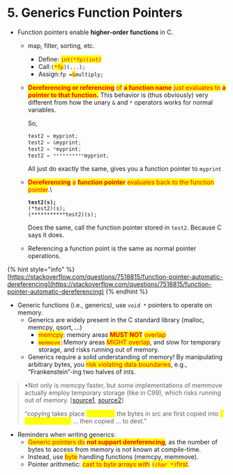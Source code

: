# 5. Generics Function Pointers

* Function pointers enable **higher-order functions** in C.&#x20;
  * map, filter, sorting, etc.&#x20;
    * Define: <mark style="color:red;">`int(*fp)(int)`</mark>
    * Call:`(`<mark style="color:red;">`*fp`</mark>`)(...);`
    * Assign:`fp =`<mark style="color:red;">`&`</mark>`multiply;`
  *   <mark style="color:red;">**Dereferencing or referencing**</mark> <mark style="color:red;"></mark><mark style="color:red;">of</mark> <mark style="color:red;"></mark><mark style="color:red;">**a function name**</mark> <mark style="color:red;"></mark><mark style="color:red;">just evaluates to</mark> <mark style="color:red;"></mark><mark style="color:red;">**a pointer to that function.**</mark> This behavior is (thus obviously) very different from how the unary `&` and `*` operators works for normal variables.

      So,

      ```c
      test2 = myprint;
      test2 = &myprint;
      test2 = *myprint;
      test2 = **********myprint;
      ```

      All just do exactly the same, gives you a function pointer to `myprint`
  *   <mark style="color:red;">**Dereferencing**</mark> <mark style="color:red;"></mark><mark style="color:red;">a</mark> <mark style="color:red;"></mark><mark style="color:red;">**function pointer**</mark> <mark style="color:red;">evaluates back to the function pointer</mark>.\


      <pre class="language-c"><code class="lang-c"><strong>test2(s);
      </strong>(*test2)(s);
      (***********test2)(s);
      </code></pre>

      Does the same, call the function pointer stored in `test2`. Because C says it does.
  * Referencing a function point is the same as normal pointer operations.

{% hint style="info" %}
[https://stackoverflow.com/questions/7518815/function-pointer-automatic-dereferencing](https://stackoverflow.com/questions/7518815/function-pointer-automatic-dereferencing)
{% endhint %}

* Generic functions (i.e., generics), use `void *` pointers to operate on memory.&#x20;
  * Generics are widely present in the C standard library (malloc, memcpy, qsort, …)&#x20;
    * <mark style="color:red;">memcpy</mark>: memory areas <mark style="color:red;">**MUST NOT**</mark> <mark style="color:red;"></mark><mark style="color:red;">overlap</mark>
    * <mark style="color:red;">`memmove`</mark>`:`Memory areas <mark style="color:red;">MIGHT overlap</mark>, and slow for temporary storage, and risks running out of memory.
  * Generics require a solid understanding of memory! By manipulating arbitrary bytes, you <mark style="color:red;">risk violating data boundaries</mark>, e.g., “Frankenstein”-ing two halves of ints.&#x20;

> ▪Not only is memcpy faster, but some implementations of memmove actually employ temporary storage (like in C99), which risks running out of memory. \[[source1](https://clc-wiki.net/wiki/memmove), [source2](https://stackoverflow.com/questions/4415910/memcpy-vs-memmove)]
>
> “copying takes place <mark style="color:yellow;">as though</mark> the bytes in src are first copied into <mark style="color:yellow;">a temporary array</mark> … then copied … to dest.”

* Reminders when writing generics:&#x20;
  * <mark style="color:red;">Generic pointers do</mark> <mark style="color:red;"></mark><mark style="color:red;">**not support dereferencing**</mark>, as the number of bytes to access from memory is not known at compile-time.&#x20;
  * Instead, use <mark style="color:red;">byte</mark> handling functions (memcpy, memmove).&#x20;
  * Pointer arithmetic: <mark style="color:red;">cast to byte arrays with</mark> <mark style="color:red;"></mark><mark style="color:red;">`(char *)`</mark><mark style="color:red;">first</mark>.
